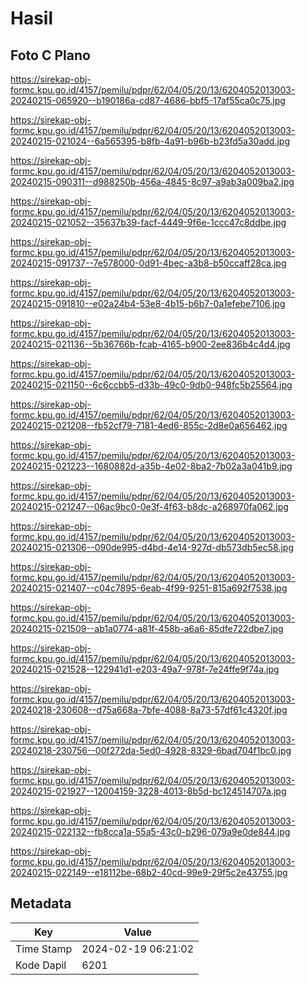 # Hasil

## Foto C Plano

https://sirekap-obj-formc.kpu.go.id/4157/pemilu/pdpr/62/04/05/20/13/6204052013003-20240215-065920--b190186a-cd87-4686-bbf5-17af55ca0c75.jpg

https://sirekap-obj-formc.kpu.go.id/4157/pemilu/pdpr/62/04/05/20/13/6204052013003-20240215-021024--6a565395-b8fb-4a91-b96b-b23fd5a30add.jpg

https://sirekap-obj-formc.kpu.go.id/4157/pemilu/pdpr/62/04/05/20/13/6204052013003-20240215-090311--d988250b-456a-4845-8c97-a9ab3a009ba2.jpg

https://sirekap-obj-formc.kpu.go.id/4157/pemilu/pdpr/62/04/05/20/13/6204052013003-20240215-021052--35637b39-facf-4449-9f6e-1ccc47c8ddbe.jpg

https://sirekap-obj-formc.kpu.go.id/4157/pemilu/pdpr/62/04/05/20/13/6204052013003-20240215-091737--7e578000-0d91-4bec-a3b8-b50ccaff28ca.jpg

https://sirekap-obj-formc.kpu.go.id/4157/pemilu/pdpr/62/04/05/20/13/6204052013003-20240215-091810--e02a24b4-53e8-4b15-b6b7-0a1efebe7106.jpg

https://sirekap-obj-formc.kpu.go.id/4157/pemilu/pdpr/62/04/05/20/13/6204052013003-20240215-021136--5b36766b-fcab-4165-b900-2ee836b4c4d4.jpg

https://sirekap-obj-formc.kpu.go.id/4157/pemilu/pdpr/62/04/05/20/13/6204052013003-20240215-021150--6c6ccbb5-d33b-49c0-9db0-948fc5b25564.jpg

https://sirekap-obj-formc.kpu.go.id/4157/pemilu/pdpr/62/04/05/20/13/6204052013003-20240215-021208--fb52cf79-7181-4ed6-855c-2d8e0a656462.jpg

https://sirekap-obj-formc.kpu.go.id/4157/pemilu/pdpr/62/04/05/20/13/6204052013003-20240215-021223--1680882d-a35b-4e02-8ba2-7b02a3a041b9.jpg

https://sirekap-obj-formc.kpu.go.id/4157/pemilu/pdpr/62/04/05/20/13/6204052013003-20240215-021247--06ac9bc0-0e3f-4f63-b8dc-a268970fa062.jpg

https://sirekap-obj-formc.kpu.go.id/4157/pemilu/pdpr/62/04/05/20/13/6204052013003-20240215-021306--090de995-d4bd-4e14-927d-db573db5ec58.jpg

https://sirekap-obj-formc.kpu.go.id/4157/pemilu/pdpr/62/04/05/20/13/6204052013003-20240215-021407--c04c7895-6eab-4f99-9251-815a692f7538.jpg

https://sirekap-obj-formc.kpu.go.id/4157/pemilu/pdpr/62/04/05/20/13/6204052013003-20240215-021509--ab1a0774-a81f-458b-a6a6-85dfe722dbe7.jpg

https://sirekap-obj-formc.kpu.go.id/4157/pemilu/pdpr/62/04/05/20/13/6204052013003-20240215-021528--122941d1-e203-49a7-978f-7e24ffe9f74a.jpg

https://sirekap-obj-formc.kpu.go.id/4157/pemilu/pdpr/62/04/05/20/13/6204052013003-20240218-230608--d75a668a-7bfe-4088-8a73-57df61c4320f.jpg

https://sirekap-obj-formc.kpu.go.id/4157/pemilu/pdpr/62/04/05/20/13/6204052013003-20240218-230756--00f272da-5ed0-4928-8329-6bad704f1bc0.jpg

https://sirekap-obj-formc.kpu.go.id/4157/pemilu/pdpr/62/04/05/20/13/6204052013003-20240215-021927--12004159-3228-4013-8b5d-bc124514707a.jpg

https://sirekap-obj-formc.kpu.go.id/4157/pemilu/pdpr/62/04/05/20/13/6204052013003-20240215-022132--fb8cca1a-55a5-43c0-b296-079a9e0de844.jpg

https://sirekap-obj-formc.kpu.go.id/4157/pemilu/pdpr/62/04/05/20/13/6204052013003-20240215-022149--e18112be-68b2-40cd-99e9-29f5c2e43755.jpg


## Metadata

| Key        | Value               |
| ---------- | ------------------- |
| Time Stamp | 2024-02-19 06:21:02 |
| Kode Dapil | 6201                |



